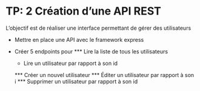
# TP: 2 Création d’une API REST

L’objectif est de réaliser une interface permettant de gérer des utilisateurs

* Mettre en place une API avec le framework express
* Créer 5 endpoints pour
	*** Lire la liste de tous les utilisateurs

	* Lire un utilisateur par rapport à son id

	*** Créer un nouvel utilisateur
	*** Éditer un utilisateur par rapport à son i
	*** Supprimer un utilisateur par rapport à son id